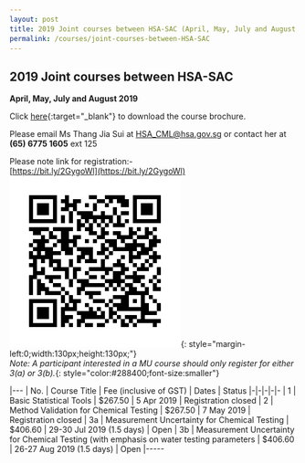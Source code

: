 ```yaml
---
layout: post
title: 2019 Joint courses between HSA-SAC (April, May, July and August 2019)
permalink: /courses/joint-courses-between-HSA-SAC
---
```


## 2019 Joint courses between HSA-SAC
**April, May, July and August 2019**

Click [here](/files/training/Course-brochure-2019.pdf){:target="_blank"} to download the course brochure.
 
Please email Ms Thang Jia Sui at [HSA_CML@hsa.gov.sg](mailto:HSA_CML@hsa.gov.sg) or contact her at **(65) 6775 1605** ext 125
 
Please note link for registration:-  
[https://bit.ly/2GygoWl](https://bit.ly/2GygoWl)  
![QR Code](/images/QR-Code.png){: style="margin-left:0;width:130px;height:130px;"}  
_Note: A participant interested in a MU course should only register for either 3(a) or 3(b)._{: style="color:#288400;font-size:smaller"}

|---
| No. | Course Title | Fee (inclusive of GST) |  Dates | Status
|-|-|-|-|-
| 1 | Basic Statistical Tools | $267.50 | 5 Apr 2019 | Registration closed
| 2 | Method Validation for Chemical Testing | $267.50 | 7 May 2019 | Registration closed
| 3a | Measurement Uncertainty for Chemical Testing | $406.60 | 29-30 Jul 2019 (1.5 days) | Open
| 3b | Measurement Uncertainty for Chemical Testing (with emphasis on water testing parameters | $406.60 | 26-27 Aug 2019 (1.5 days) | Open
|-----
